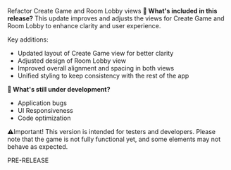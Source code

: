 Refactor Create Game and Room Lobby views
**🔧 What's included in this release?**
This update improves and adjusts the views for Create Game and Room Lobby to enhance clarity and user experience.

Key additions: 
- Updated layout of Create Game view for better clarity
- Adjusted design of Room Lobby view
- Improved overall alignment and spacing in both views
- Unified styling to keep consistency with the rest of the app

**🚧 What's still under development?**
- Application bugs
- UI Responsiveness
- Code optimization

⚠️Important! This version is intended for testers and developers. Please note that the game is not fully functional yet, and some elements may not behave as expected.

PRE-RELEASE
